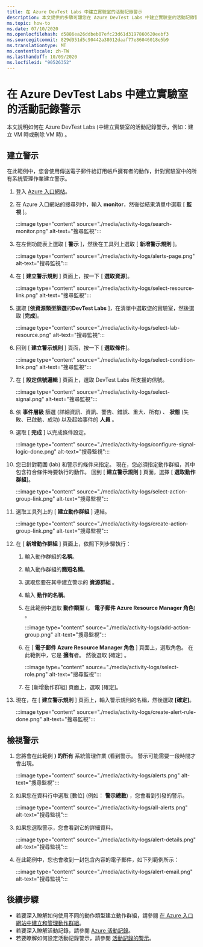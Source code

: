 ```yaml
---
title: 在 Azure DevTest Labs 中建立實驗室的活動記錄警示
description: 本文提供的步驟可讓您在 Azure DevTest Labs 中建立實驗室的活動記錄警示。
ms.topic: how-to
ms.date: 07/10/2020
ms.openlocfilehash: d5886ea26ddbeb07efc23d61d3197860620eebf3
ms.sourcegitcommit: 829d951d5c90442a38012daaf77e86046018e5b9
ms.translationtype: MT
ms.contentlocale: zh-TW
ms.lasthandoff: 10/09/2020
ms.locfileid: "90526352"
---
```

# <a name="create-activity-log-alerts-for-labs-in-azure-devtest-labs"></a>在 Azure DevTest Labs 中建立實驗室的活動記錄警示
本文說明如何在 Azure DevTest Labs (中建立實驗室的活動記錄警示，例如：建立 VM 時或刪除 VM 時) 。

## <a name="create-alerts"></a>建立警示
在此範例中，您會使用傳送電子郵件給訂用帳戶擁有者的動作，針對實驗室中的所有系統管理作業建立警示。 

1. 登入 [Azure 入口網站](https://portal.azure.com)。
1. 在 Azure 入口網站的搜尋列中，輸入 **monitor**，然後從結果清單中選取 [ **監視** ]。 

    :::image type="content" source="./media/activity-logs/search-monitor.png" alt-text="搜尋監視":::        
1. 在左側功能表上選取 [ **警示** ]，然後在工具列上選取 [ **新增警示規則** ]。 

    :::image type="content" source="./media/activity-logs/alerts-page.png" alt-text="搜尋監視":::    
1. 在 [ **建立警示規則** ] 頁面上，按一下 [ **選取資源**]。 

    :::image type="content" source="./media/activity-logs/select-resource-link.png" alt-text="搜尋監視":::        
1. 選取 [**依資源類型篩選**的**DevTest Labs** ]，在清單中選取您的實驗室，然後選取 [**完成**]。

    :::image type="content" source="./media/activity-logs/select-lab-resource.png" alt-text="搜尋監視":::
1. 回到 [ **建立警示規則** ] 頁面，按一下 [ **選取條件**]。 

    :::image type="content" source="./media/activity-logs/select-condition-link.png" alt-text="搜尋監視":::    
1. 在 [ **設定信號邏輯** ] 頁面上，選取 DevTest Labs 所支援的信號。 

    :::image type="content" source="./media/activity-logs/select-signal.png" alt-text="搜尋監視":::
1. 依 **事件層級** 篩選 (詳細資訊、資訊、警告、錯誤、重大、所有) 、 **狀態** (失敗、已啟動、成功) 以及起始事件的 **人員** 。 
1. 選取 [ **完成** ] 以完成條件設定。 

    :::image type="content" source="./media/activity-logs/configure-signal-logic-done.png" alt-text="搜尋監視":::
1. 您已針對範圍 (lab) 和警示的條件來指定。 現在，您必須指定動作群組，其中包含符合條件時要執行的動作。 回到 [ **建立警示規則** ] 頁面，選擇 [ **選取動作群組**]。 

    :::image type="content" source="./media/activity-logs/select-action-group-link.png" alt-text="搜尋監視":::
1. 選取工具列上的 [ **建立動作群組** ] 連結。 

    :::image type="content" source="./media/activity-logs/create-action-group-link.png" alt-text="搜尋監視":::
1. 在 [ **新增動作群組** ] 頁面上，依照下列步驟執行：
    1. 輸入動作群組的**名稱**。
    1. 輸入動作群組的**簡短名稱**。 
    1. 選取您要在其中建立警示的 **資源群組** 。 
    1. 輸入 **動作的名稱**。 
    1. 在此範例中選取 **動作類型** (， **電子郵件 Azure Resource Manager 角色**) 。 

        :::image type="content" source="./media/activity-logs/add-action-group.png" alt-text="搜尋監視":::
    1. 在 [ **電子郵件 Azure Resource Manager 角色** ] 頁面上，選取角色。 在此範例中，它是 **擁有**者。 然後選取 [確定]  。 

        :::image type="content" source="./media/activity-logs/select-role.png" alt-text="搜尋監視":::            
    1. 在 [新增動作群組] 頁面上，選取 [確定]。 
1. 現在，在 [ **建立警示規則** ] 頁面上，輸入警示規則的名稱，然後選取 **[確定]**。 

    :::image type="content" source="./media/activity-logs/create-alert-rule-done.png" alt-text="搜尋監視":::

## <a name="view-alerts"></a>檢視警示 
1. 您將會在此範例 **) 的所有** 系統管理作業 (看到警示。 警示可能需要一段時間才會出現。 

    :::image type="content" source="./media/activity-logs/alerts.png" alt-text="搜尋監視":::
1. 如果您在資料行中選取 [數位] (例如： **警示總數**) ，您會看到引發的警示。 

    :::image type="content" source="./media/activity-logs/all-alerts.png" alt-text="搜尋監視":::
1. 如果您選取警示，您會看到它的詳細資料。 

    :::image type="content" source="./media/activity-logs/alert-details.png" alt-text="搜尋監視":::
1. 在此範例中，您也會收到一封包含內容的電子郵件，如下列範例所示： 

    :::image type="content" source="./media/activity-logs/alert-email.png" alt-text="搜尋監視":::

## <a name="next-steps"></a>後續步驟
- 若要深入瞭解如何使用不同的動作類型建立動作群組，請參閱 [在 Azure 入口網站中建立和管理動作群組](../azure-monitor/platform/action-groups.md)。
- 若要深入瞭解活動記錄，請參閱  [Azure 活動記錄](../azure-monitor/platform/activity-log.md)。
- 若要瞭解如何設定活動記錄警示，請參閱 [活動記錄的警示](../azure-monitor/platform/activity-log-alerts.md)。

